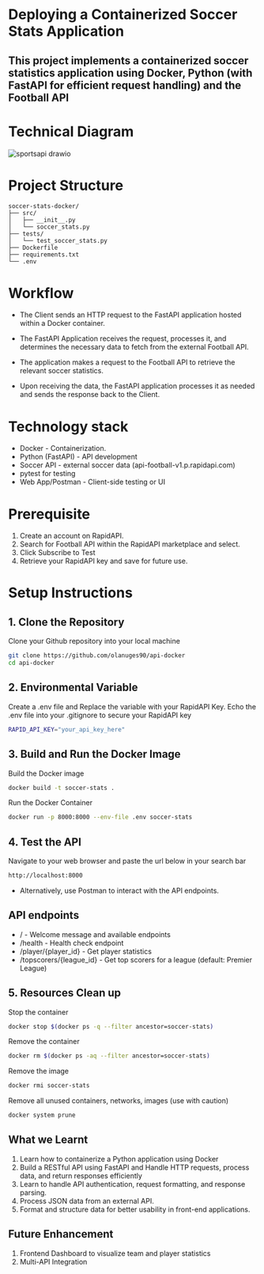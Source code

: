 # Deploying a Containerized Soccer Stats Application 

## This project implements a containerized soccer statistics application using Docker, Python (with FastAPI for efficient request handling) and the Football API

# Technical Diagram
![sportsapi drawio](https://github.com/user-attachments/assets/c035c5a3-b052-423c-ad8a-a431b852dca4)


# Project Structure
    soccer-stats-docker/
    ├── src/
    │   ├── __init__.py
    │   └── soccer_stats.py
    ├── tests/
    │   └── test_soccer_stats.py
    ├── Dockerfile
    ├── requirements.txt
    └── .env


# Workflow

- The Client sends an HTTP request to the FastAPI application hosted within a Docker container. 

- The FastAPI Application receives the request, processes it, and determines the necessary data to fetch from the external Football API.

- The application makes a request to the Football API to retrieve the relevant soccer statistics.

- Upon receiving the data, the FastAPI application processes it as needed and sends the response back to the Client.

# Technology stack 
- Docker - Containerization.
- Python (FastAPI) -  API development
- Soccer API - external soccer data (api-football-v1.p.rapidapi.com)
- pytest for testing
- Web App/Postman - Client-side testing or UI


# Prerequisite
1. Create an account on RapidAPI. 
2. Search for Football API within the RapidAPI marketplace and select.
3. Click Subscribe to Test
4. Retrieve your RapidAPI key and save for future use.
   
# Setup Instructions
## 1. Clone the Repository

Clone your Github repository into your local machine
   
```sh
git clone https://github.com/olanuges90/api-docker
cd api-docker
```
## 2. Environmental Variable
   
   Create a .env file and Replace the variable with your RapidAPI Key. Echo the .env file into your .gitignore to secure your RapidAPI key
```sh
RAPID_API_KEY="your_api_key_here"
```
## 3.  Build and Run the Docker Image

Build the Docker image
```sh
docker build -t soccer-stats .
```
Run the Docker Container
```sh
docker run -p 8000:8000 --env-file .env soccer-stats
```
## 4. Test the API
Navigate to your web browser and paste the url below in your search bar
```sh
http://localhost:8000
```
- Alternatively, use Postman to interact with the API endpoints. 

## API endpoints
- / - Welcome message and available endpoints
- /health - Health check endpoint
- /player/{player_id} - Get player statistics
- /topscorers/{league_id} - Get top scorers for a league (default: Premier League)

## 5. Resources Clean up
Stop the container
```sh
docker stop $(docker ps -q --filter ancestor=soccer-stats)
```
Remove the container
```sh
docker rm $(docker ps -aq --filter ancestor=soccer-stats)
```
Remove the image
```sh
docker rmi soccer-stats
```
Remove all unused containers, networks, images (use with caution)
```sh
docker system prune
```
## What we Learnt
1. Learn how to containerize a Python application using Docker 
2. Build a RESTful API using FastAPI and Handle HTTP requests, process data, and return responses efficiently
3. Learn to handle API authentication, request formatting, and response parsing.
4. Process JSON data from an external API.
5. Format and structure data for better usability in front-end applications.

##  Future Enhancement
1. Frontend Dashboard to visualize team and player statistics
2. Multi-API Integration
